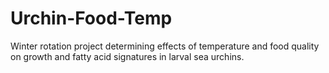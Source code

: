 # Urchin-Food-Temp
Winter rotation project determining effects of temperature and food quality on growth and fatty acid signatures in larval sea urchins.
